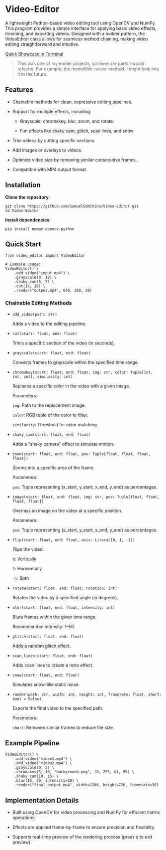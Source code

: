 # Video-Editor

A lightweight Python-based video editing tool using OpenCV and NumPy. This program provides a simple interface for applying basic video effects, trimming, and exporting videos. Designed with a builder pattern, the VideoEditor class allows for seamless method chaining, making video editing straightforward and intuitive.

[Quick Showcase in Terminal](https://www.youtube.com/watch?v=jYDddUVu9Mc)

>This was one of my earlier projects, so there are parts I would refactor. For example, the monolithic `render` method. I might look into it in the future.

## Features

- Chainable methods for clean, expressive editing pipelines.

- Support for multiple effects, including:

    - Grayscale, chromakey, blur, zoom, and rotate.

    - Fun effects like shaky cam, glitch, scan lines, and snow.

- Trim videos by cutting specific sections.

- Add images or overlays to videos.

- Optimize video size by removing similar consecutive frames.

- Compatible with MP4 output format.

## Installation

**Clone the repository**:

    git clone https://github.com/SamuelSoNChino/Video-Editor.git
    cd Video-Editor

**Install dependencies**:

    pip install numpy opencv-python

## Quick Start

    from video_editor import VideoEditor

    # Example usage:
    VideoEditor() \
        .add_video("input.mp4") \
        .grayscale(0, 10) \
        .shaky_cam(5, 7) \
        .cut(15, 20) \
        .render("output.mp4", 640, 360, 30)

### Chainable Editing Methods

- `add_video(path: str)`

    Adds a video to the editing pipeline.

- `cut(start: float, end: float)`

    Trims a specific section of the video (in seconds).

- `grayscale(start: float, end: float)`

    Converts frames to grayscale within the specified time range.

- `chromakey(start: float, end: float, img: str, color: Tuple[int, int, int], similarity: int)`

    Replaces a specific color in the video with a given image.

    Parameters:

    `img`: Path to the replacement image.

    `color`: RGB tuple of the color to filter.

    `similarity`: Threshold for color matching.


- `shaky_cam(start: float, end: float)`
    
    Adds a "shaky camera" effect to simulate motion.

- `zoom(start: float, end: float, pos: Tuple[float, float, float, float])`

    Zooms into a specific area of the frame.

    Parameters:

    `pos`: Tuple representing (x_start, y_start, x_end, y_end) as percentages.

- `image(start: float, end: float, img: str, pos: Tuple[float, float, float, float])`


    Overlays an image on the video at a specific position.

    Parameters:

    `pos`: Tuple representing (x_start, y_start, x_end, y_end) as percentages.

- `flip(start: float, end: float, axis: Literal[0, 1, -1])`

    Flips the video:

    `0`: Vertically

    `1`: Horizontally

    `-1`: Both

- `rotate(start: float, end: float, rotation: int)`

    Rotates the video by a specified angle (in degrees).

- `blur(start: float, end: float, intensity: int)`

    Blurs frames within the given time range.

    Recommended intensity: 1–50.

- `glitch(start: float, end: float)`
    
    Adds a random glitch effect.

- `scan_lines(start: float, end: float)`

    Adds scan lines to create a retro effect.

- `snow(start: float, end: float)`

    Simulates snow-like static noise.

- `render(path: str, width: int, height: int, framerate: float, short: bool = False)`

    Exports the final video to the specified path.

    Parameters:

    `short`: Removes similar frames to reduce file size.

## Example Pipeline

    VideoEditor() \
        .add_video("video1.mp4") \
        .add_video("video2.mp4") \
        .grayscale(0, 5) \
        .chromakey(5, 10, "background.png", (0, 255, 0), 50) \
        .shaky_cam(10, 15) \
        .blur(15, 20, intensity=10) \
        .render("final_output.mp4", width=1280, height=720, framerate=30)

## Implementation Details

- Built using OpenCV for video processing and NumPy for efficient matrix operations.

- Effects are applied frame-by-frame to ensure precision and flexibility.

- Supports real-time preview of the rendering process (press q to exit preview).
